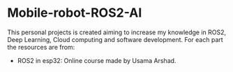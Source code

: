 # Mobile-robot-ROS2-AI
This personal projects is created aiming to increase my knowledge in ROS2, Deep Learning, Cloud computing and software development. For each part the resources are from:

* ROS2 in esp32: Online course made by Usama Arshad.